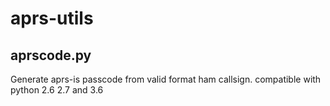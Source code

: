 aprs-utils
==========

aprscode.py
-----------
Generate aprs-is passcode from valid format ham callsign.
compatible with python 2.6 2.7 and 3.6
